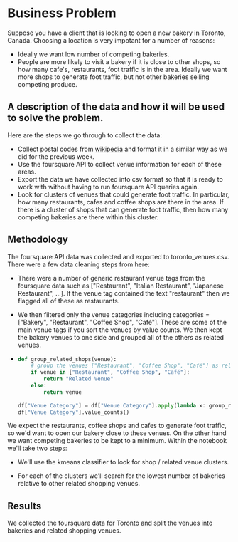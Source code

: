 # Business Problem

Suppose you have a client that is looking to open a new bakery in Toronto, Canada. Choosing a location is very impotant for a number of reasons:

- Ideally we want low number of competing bakeries.
- People are more likely to visit a bakery if it is close to other shops, so how many cafe's, restaurants, foot traffic is in the area. Ideally we want more shops to generate foot traffic, but not other bakeries selling competing produce.



## A description of the data and how it will be used to solve the problem.

Here are the steps we go through to collect the data:

- Collect postal codes from  [wikipedia](https://en.wikipedia.org/wiki/List_of_postal_codes_of_Canada:_M)  and format it in a similar way as we did for the previous week.
- Use the foursquare API to collect venue information for each of these areas.
- Export the data we have collected into csv format so that it is ready to work with without having to run foursquare API queries again.
- Look for clusters of venues that could generate foot traffic. In particular, how many restaurants, cafes and coffee shops are there in the area. If there is a cluster of shops that can generate foot traffic, then how many competing bakeries are there within this cluster.



## Methodology

The foursquare API data was collected and exported to toronto_venues.csv. There were a few data cleaning steps from here:

* There were a number of generic restaurant venue tags from the foursquare data such as ["Restaurant", "Italian Restaurant", "Japanese Restaurant", ...]. If the venue tag contained the text "restaurant" then we flagged all of these as restaurants.

* We then filtered only the venue categories including categories = ["Bakery", "Restaurant", "Coffee Shop", "Café"]. These are some of the main venue tags if you sort the venues by value counts. We then kept the bakery venues to one side and grouped all of the others as related venues.

* ```python
  def group_related_shops(venue):
      # group the venues ["Restaurant", "Coffee Shop", "Café"] as related
      if venue in ["Restaurant", "Coffee Shop", "Café"]:
          return "Related Venue"
      else:
          return venue
      
  df["Venue Category"] = df["Venue Category"].apply(lambda x: group_related_shops(x))
  df["Venue Category"].value_counts()
  ```



We expect the restaurants, coffee shops and cafes to generate foot traffic, so we'd want to open our bakery close to these venues. On the other hand we want competing bakeries to be kept to a minimum. Within the notebook we'll take two steps:

* We'll use the kmeans classifier to look for shop / related venue clusters.

* For each of the clusters we'll search for the lowest number of bakeries relative to other related shopping venues.



## Results

We collected the foursquare data for Toronto and split the venues into bakeries and related shopping venues.  
